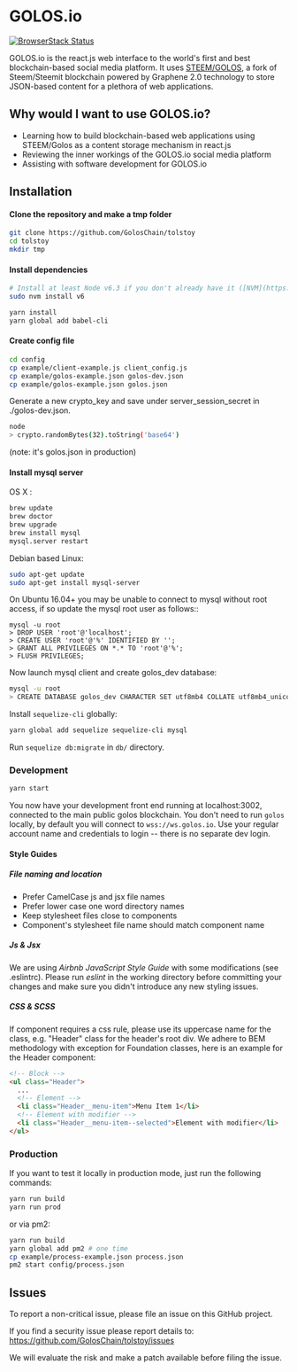 # GOLOS.io

[![BrowserStack Status](https://www.browserstack.com/automate/badge.svg?badge_key=a3RqQlNrOXJpMW1wQ0luVmkvQzZVRW9uN0xQQ1o2RjljaEt4Z0dyWk45cz0tLTE2ckR0RWgvSDVDSzZ1RGgvajR5b3c9PQ==--3b5d111e1fefa1c0eb92e9b2d7962527ef0188db
)](https://www.browserstack.com/automate/public-build/a3RqQlNrOXJpMW1wQ0luVmkvQzZVRW9uN0xQQ1o2RjljaEt4Z0dyWk45cz0tLTE2ckR0RWgvSDVDSzZ1RGgvajR5b3c9PQ==--3b5d111e1fefa1c0eb92e9b2d7962527ef0188db
)

GOLOS.io is the react.js web interface to the world's first and best blockchain-based social media platform.  It uses [STEEM/GOLOS](https://github.com/GolosChain/golos), a fork of Steem/Steemit blockchain powered by Graphene 2.0 technology to store JSON-based content for a plethora of web applications.   

## Why would I want to use GOLOS.io?
* Learning how to build blockchain-based web applications using STEEM/Golos as a content storage mechanism in react.js
* Reviewing the inner workings of the GOLOS.io social media platform
* Assisting with software development for GOLOS.io

## Installation

#### Clone the repository and make a tmp folder
```bash
git clone https://github.com/GolosChain/tolstoy
cd tolstoy
mkdir tmp
```

#### Install dependencies

```bash
# Install at least Node v6.3 if you don't already have it ([NVM](https://github.com/creationix/nvm) recommended)
sudo nvm install v6

yarn install
yarn global add babel-cli
```

#### Create config file


```bash
cd config
cp example/client-example.js client_config.js
cp example/golos-example.json golos-dev.json
cp example/golos-example.json golos.json
```

Generate a new crypto_key and save under server_session_secret in ./golos-dev.json.

```bash
node
> crypto.randomBytes(32).toString('base64')
```

(note: it's golos.json in production)

#### Install mysql server

OS X :

```bash
brew update
brew doctor
brew upgrade
brew install mysql
mysql.server restart
```

Debian based Linux:

```bash
sudo apt-get update
sudo apt-get install mysql-server
```

On Ubuntu 16.04+ you may be unable to connect to mysql without root access, if
so update the mysql root user as follows::

```
mysql -u root
> DROP USER 'root'@'localhost';
> CREATE USER 'root'@'%' IDENTIFIED BY '';
> GRANT ALL PRIVILEGES ON *.* TO 'root'@'%';
> FLUSH PRIVILEGES;
```

Now launch mysql client and create golos_dev database:
```bash
mysql -u root
> CREATE DATABASE golos_dev CHARACTER SET utf8mb4 COLLATE utf8mb4_unicode_ci;
```

Install `sequelize-cli` globally:

```bash
yarn global add sequelize sequelize-cli mysql
```

Run `sequelize db:migrate` in `db/` directory.

### Development

```bash
yarn start
```

You now have your development front end running at localhost:3002, connected to the main public golos blockchain. You don't need to run ```golos``` locally, by default you will connect to ```wss://ws.golos.io```.  Use your regular account name and credentials to login -- there is no separate dev login.

#### Style Guides

##### File naming and location

- Prefer CamelCase js and jsx file names
- Prefer lower case one word directory names
- Keep stylesheet files close to components
- Component's stylesheet file name should match component name

##### Js & Jsx
We are using _Airbnb JavaScript Style Guide_ with some modifications (see .eslintrc).
Please run _eslint_ in the working directory before committing your changes and make sure you didn't introduce any new styling issues.

##### CSS & SCSS
If component requires a css rule, please use its uppercase name for the class, e.g. "Header" class for the header's root div.
We adhere to BEM methodology with exception for Foundation classes, here is an example for the Header component:

```html
<!-- Block -->
<ul class="Header">
  ...
  <!-- Element -->
  <li class="Header__menu-item">Menu Item 1</li>
  <!-- Element with modifier -->
  <li class="Header__menu-item--selected">Element with modifier</li>
</ul>
```

### Production

If you want to test it locally in production mode, just run the following commands:

```bash
yarn run build
yarn run prod
```

or via pm2:

```bash
yarn run build
yarn global add pm2 # one time
cp example/process-example.json process.json
pm2 start config/process.json
```


## Issues

To report a non-critical issue, please file an issue on this GitHub project.

If you find a security issue please report details to: https://github.com/GolosChain/tolstoy/issues

We will evaluate the risk and make a patch available before filing the issue.
